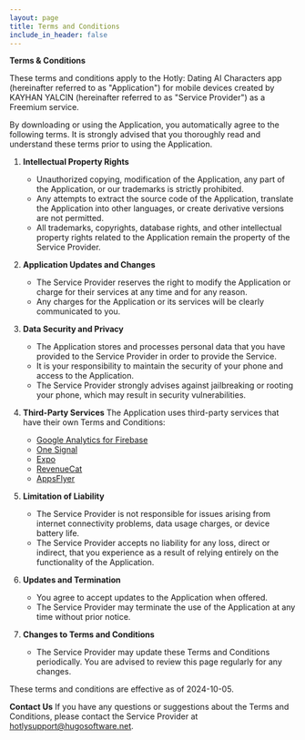 ```yaml
---
layout: page
title: Terms and Conditions
include_in_header: false
---
```


**Terms & Conditions**

These terms and conditions apply to the Hotly: Dating AI Characters app (hereinafter referred to as "Application") for mobile devices created by KAYHAN YALCIN (hereinafter referred to as "Service Provider") as a Freemium service.

By downloading or using the Application, you automatically agree to the following terms. It is strongly advised that you thoroughly read and understand these terms prior to using the Application.

1. **Intellectual Property Rights**

   - Unauthorized copying, modification of the Application, any part of the Application, or our trademarks is strictly prohibited.
   - Any attempts to extract the source code of the Application, translate the Application into other languages, or create derivative versions are not permitted.
   - All trademarks, copyrights, database rights, and other intellectual property rights related to the Application remain the property of the Service Provider.

2. **Application Updates and Changes**

   - The Service Provider reserves the right to modify the Application or charge for their services at any time and for any reason.
   - Any charges for the Application or its services will be clearly communicated to you.

3. **Data Security and Privacy**

   - The Application stores and processes personal data that you have provided to the Service Provider in order to provide the Service.
   - It is your responsibility to maintain the security of your phone and access to the Application.
   - The Service Provider strongly advises against jailbreaking or rooting your phone, which may result in security vulnerabilities.

4. **Third-Party Services**
   The Application uses third-party services that have their own Terms and Conditions:

   - [Google Analytics for Firebase](https://www.google.com/analytics/terms/)
   - [One Signal](https://onesignal.com/tos)
   - [Expo](https://expo.io/terms)
   - [RevenueCat](https://www.revenuecat.com/terms)
   - [AppsFlyer](https://www.appsflyer.com/trust/privacy/)

5. **Limitation of Liability**

   - The Service Provider is not responsible for issues arising from internet connectivity problems, data usage charges, or device battery life.
   - The Service Provider accepts no liability for any loss, direct or indirect, that you experience as a result of relying entirely on the functionality of the Application.

6. **Updates and Termination**

   - You agree to accept updates to the Application when offered.
   - The Service Provider may terminate the use of the Application at any time without prior notice.

7. **Changes to Terms and Conditions**
   - The Service Provider may update these Terms and Conditions periodically. You are advised to review this page regularly for any changes.

These terms and conditions are effective as of 2024-10-05.

**Contact Us**
If you have any questions or suggestions about the Terms and Conditions, please contact the Service Provider at hotlysupport@hugosoftware.net.
